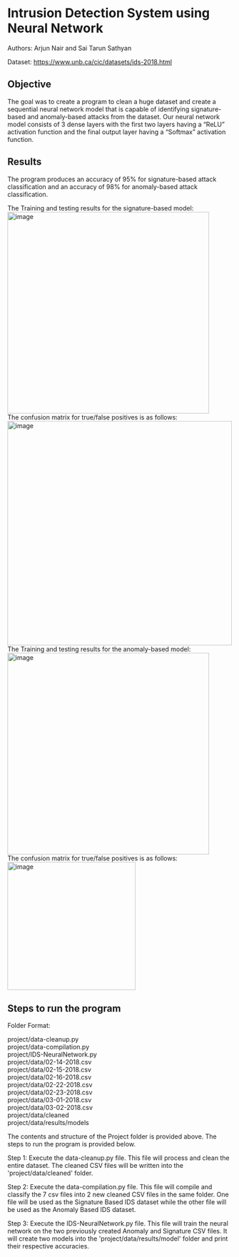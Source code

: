 # Intrusion Detection System using Neural Network

Authors: Arjun Nair and Sai Tarun Sathyan <br>

Dataset: https://www.unb.ca/cic/datasets/ids-2018.html

## Objective
The goal was to create a program to clean a huge dataset and create a sequential neural network model that is capable of identifying signature-based and anomaly-based attacks from the dataset. Our neural network model consists of 3 dense layers with the first two layers having a “ReLU” activation function and the final output layer having a “Softmax” activation function.<br>

## Results
The program produces an accuracy of 95% for signature-based attack classification and an accuracy of 98% for anomaly-based attack classification. <br>

The Training and testing results for the signature-based model:<br>
<img width="452" alt="image" src="https://github.com/nujrarian/ids-neural-networks/assets/55311409/d69e2a4e-2f04-4b5e-8f4b-2fddbf889669">
<br>
The confusion matrix for true/false positives is as follows:<br>
<img width="503" alt="image" src="https://github.com/nujrarian/ids-neural-networks/assets/55311409/984533d6-b508-4c08-952f-4a0b5a2c1ebd">
<br>
The Training and testing results for the anomaly-based model: <br>
<img width="452" alt="image" src="https://github.com/nujrarian/ids-neural-networks/assets/55311409/cd520733-e644-4148-8492-6c5a814484de">
<br>
The confusion matrix for true/false positives is as follows: <br>
<img width="287" alt="image" src="https://github.com/nujrarian/ids-neural-networks/assets/55311409/7d8615a8-6b2a-4ac3-92f4-ae7be64f11dc">
<br>

## Steps to run the program
Folder Format: <br>

project/data-cleanup.py <br>
project/data-compilation.py <br>
project/IDS-NeuralNetwork.py <br>
project/data/02-14-2018.csv <br>
project/data/02-15-2018.csv <br>
project/data/02-16-2018.csv <br>
project/data/02-22-2018.csv <br>
project/data/02-23-2018.csv <br>
project/data/03-01-2018.csv <br>
project/data/03-02-2018.csv <br>
project/data/cleaned <br>
project/data/results/models <br>

The contents and structure of the Project folder is provided above.
The steps to run the program is provided below.

Step 1: Execute the data-cleanup.py file. This file will process and clean the entire dataset. The cleaned CSV files will be written into the 'project/data/cleaned' folder.

Step 2: Execute the data-compilation.py file. This file will compile and classify the 7 csv files into 2 new cleaned CSV files in the same folder. One file will be used as the Signature Based IDS dataset while the other file will be used as the Anomaly Based IDS dataset.

Step 3: Execute the IDS-NeuralNetwork.py file. This file will train the neural network on the two previously created Anomaly and Signature CSV files. It will create two models into the 'project/data/results/model' folder and print their respective accuracies.
  
